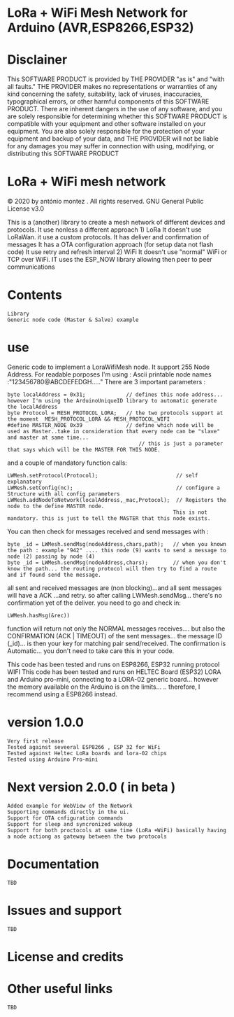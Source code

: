 LoRa + WiFi Mesh Network for Arduino (AVR,ESP8266,ESP32)
===========================================

# Disclainer

 This SOFTWARE PRODUCT is provided by THE PROVIDER "as is" and "with all faults." THE PROVIDER makes no representations or warranties of any kind concerning the safety, suitability, lack of viruses, inaccuracies, typographical errors, or other harmful components of this SOFTWARE PRODUCT. There are inherent dangers in the use of any software, and you are solely responsible for determining whether this SOFTWARE PRODUCT is compatible with your equipment and other software installed on your equipment. You are also solely responsible for the protection of your equipment and backup of your data, and THE PROVIDER will not be liable for any damages you may suffer in connection with using, modifying, or distributing this SOFTWARE PRODUCT
 

# LoRa + WiFi mesh network
© 2020 by antónio montez . All rights reserved.
GNU General Public License v3.0


This is a (another) library to create a mesh network of different devices and protocols.
It use nonless a different approach
    1) LoRa 
        It doesn't use LoRaWan. it use a custom protocols.
        It has deliver and confirmation of messages
        It has a OTA configuration approach (for setup data not flash code)
        It use retry and refresh interval
    2) WiFi
        It doesn't use "normal" WiFi or TCP over WiFi. 
        IT uses the ESP_NOW library allowing then peer to peer communications
        

# Contents
    Library
    Generic node code (Master & Salve) example
    
    

# use

  Generic code to implement a LoraWifiMesh node. 
  It support 255 Node Address. 
  For readable porposes I'm using : Ascii printable node names :"123456780@ABCDEFEDGH....."
  There are 3 important parameters :

    byte localAddress = 0x31;             // defines this node address... however I'm using the ArduinoUniqueID library to automatic generate the localAddress
    byte Protocol = MESH_PROTOCOL_LORA;   // the two protocols support at the moment  MESH_PROTOCOL_LORA && MESH_PROTOCOL_WIFI
    #define MASTER_NODE 0x39              // define which node will be used as Master..take in consideration that every node can be "slave" and master at same time... 
                                              // this is just a parameter that says which will be the MASTER FOR THIS NODE.
  and a couple of mandatory function calls:

    LWMesh.setProtocol(Protocol);                         // self explanatory
    LWMesh.setConfig(nc);                                 // configure a Structure with all config parameters
    LWMesh.addNodeToNetwork(localAddress,_mac,Protocol);  // Registers the node to the define MASTER node. 
                                                         This is not mandatory. this is just to tell the MASTER that this node exists.

  You can then check for messages received
  and send messages with :
          
    byte _id = LWMesh.sendMsg(nodeAddress,chars,path);   // when you known the path : example "942" .... this node (9) wants to send a message to node (2) passing by node (4)
    byte _id = LWMesh.sendMsg(nodeAddress,chars);        // when you don't know the path... the routing protocol will then try to find a route and if found send the message.
              
  all sent and received messages are (non blocking)...and all sent messages will have a ACK ...and retry.
  so after calling LWMesh.sendMsg... there's no confirmation yet of the deliver.
  you need to go and check in:
  
    LWMesh.hasMsg(&rec)) 

function will return not only the NORMAL messages receives.... 
but also the CONFIRMATION (ACK | TIMEOUT) of the sent messages... 
the message ID (_id)... is then your key for matching pair send/received.
The confirmation is Automatic... you don't need to take care this in your code.

This code has been tested and runs on ESP8266, ESP32 running protocol WIFI
This code has been tested and runs on HELTEC Board (ESP32) LORA and Arduino pro-mini, connecting to a  LORA-02 generic board... 
however the memory available on the Arduino is on the limits...
.. therefore, I recommend using a ESP8266 instead.


# version 1.0.0
    Very first release
    Tested against seveeral ESP8266 , ESP 32 for WiFi
    Tested against Heltec LoRa boards and lora-02 chips
    Tested using Arduino Pro-mini
    
# Next version 2.0.0 ( in beta )
    Added example for WebView of the Network
    Supporting commands directly in the ui.
    Support for OTA cnfiguration commands
    Support for sleep and syncronized wakeup
    Support for both proctocols at same time (LoRa +WiFi) basically having a node actiong as gateway between the two protocols
    
    
# Documentation

    TBD
    
# Issues and support

    TBD

# License and credits


# Other useful links
    
    TBD

